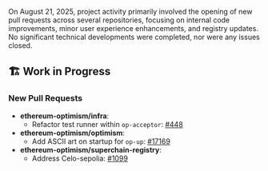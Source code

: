 On August 21, 2025, project activity primarily involved the opening of new pull requests across several repositories, focusing on internal code improvements, minor user experience enhancements, and registry updates. No significant technical developments were completed, nor were any issues closed.

## 🏗️ Work in Progress
### New Pull Requests
*   **ethereum-optimism/infra**:
    *   Refactor test runner within `op-acceptor`: [#448](https://github.com/ethereum-optimism/infra/pull/448)
*   **ethereum-optimism/optimism**:
    *   Add ASCII art on startup for `op-up`: [#17169](https://github.com/ethereum-optimism/optimism/pull/17169)
*   **ethereum-optimism/superchain-registry**:
    *   Address Celo-sepolia: [#1099](https://github.com/ethereum-optimism/superchain-registry/pull/1099)